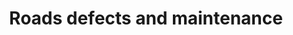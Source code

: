 ---
schema: default
title: Roads defects and maintenance
organization: Perth and Kinross Council
notes: >-
    Summary of roads defects and maintenance carried out in financial year 2018-19. The data should be considered in conjunction with the accompanying PDF of the "Road Safety Inspection and Defect Categorisation Policy" which defines the standards for safety inspections on public roads in the Perth and Kinross Council area including the nature and priority of response to defects encountered.
resources:
  - name: Roads defects and maintenance CSV
  - url: >-
      https://data.pkc.gov.uk/dataset/3dc3aa62-d6a6-4f54-93ab-6d434bf64713/resource/5425064c-da6e-471b-9ead-f9d8b2cd143e/download/roads-defects-open-data-2018-19-financial-year.csv
  - format: CSV

  - name: Roads defects and maintenance PDF
  - url: >-
      https://data.pkc.gov.uk/dataset/3dc3aa62-d6a6-4f54-93ab-6d434bf64713/resource/f899908c-77ff-4a64-aed8-c1b712c5deca/download/road-defects-policy-doc-pkc.pdf
  - format: PDF
license: Open Government Licence 3.0 (United Kingdom)
category:

  - LGCS Transport Infrastructure
  - Roads
  - Safety
  - Transport
  - potholes
maintainer: Perth and Kinross Council
maintainer_email: someone@example.com
---